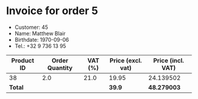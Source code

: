 # Invoice for order 5

- Customer: 45
- Name: Matthew Blair
- Birthdate: 1970-09-06
- Tel.: +32 9 736 13 95

| Product ID | Order Quantity | VAT (%) | Price (excl. vat) | Price (incl. VAT) |
|------------|----------------|---------|-------------------|-------------------|
| 38 | 2.0 | 21.0 | 19.95 | 24.139502 |
| **Total** |                 |         | **39.9**| **48.279003** |


